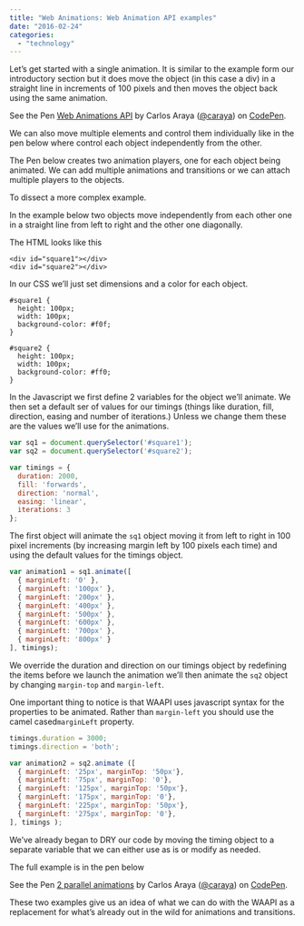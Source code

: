 ```yaml
---
title: "Web Animations: Web Animation API examples"
date: "2016-02-24"
categories: 
  - "technology"
---
```


Let’s get started with a single animation. It is similar to the example form our introductory section but it does move the object (in this case a div) in a straight line in increments of 100 pixels and then moves the object back using the same animation.

<p data-height="481" data-theme-id="2039" data-slug-hash="gPyMNy" data-default-tab="result" data-user="caraya" class="codepen">See the Pen <a href="http://codepen.io/caraya/pen/gPyMNy/">Web Animations API</a> by Carlos Araya (<a href="http://codepen.io/caraya">@caraya</a>) on <a href="http://codepen.io">CodePen</a>.</p>

<script async src="//assets.codepen.io/assets/embed/ei.js"></script>

We can also move multiple elements and control them individually like in the pen below where control each object independently from the other.

The Pen below creates two animation players, one for each object being animated. We can add multiple animations and transitions or we can attach multiple players to the objects.

To dissect a more complex example.

In the example below two objects move independently from each other one in a straight line from left to right and the other one diagonally.

The HTML looks like this

```markup
<div id="square1"></div>
<div id="square2"></div>
```

In our CSS we’ll just set dimensions and a color for each object.

```
#square1 {
  height: 100px;
  width: 100px;
  background-color: #f0f;
}

#square2 {
  height: 100px;
  width: 100px;
  background-color: #ff0;
}
```

In the Javascript we first define 2 variables for the object we’ll animate. We then set a default ser of values for our timings (things like duration, fill, direction, easing and number of iterations.) Unless we change them these are the values we’ll use for the animations.

```javascript
var sq1 = document.querySelector('#square1');
var sq2 = document.querySelector('#square2');

var timings = {
  duration: 2000,
  fill: 'forwards',
  direction: 'normal',
  easing: 'linear',
  iterations: 3
};
```

The first object will animate the `sq1` object moving it from left to right in 100 pixel increments (by increasing margin left by 100 pixels each time) and using the default values for the timings object.

```javascript
var animation1 = sq1.animate([
  { marginLeft: '0' },
  { marginLeft: '100px' }, 
  { marginLeft: '200px' },
  { marginLeft: '400px' },
  { marginLeft: '500px' },
  { marginLeft: '600px' },
  { marginLeft: '700px' },
  { marginLeft: '800px' }
], timings);
```

We override the duration and direction on our timings object by redefining the items before we launch the animation we’ll then animate the `sq2` object by changing `margin-top` and `margin-left`.

One important thing to notice is that WAAPI uses javascript syntax for the properties to be animated. Rather than `margin-left` you should use the camel cased`marginLeft` property.

```javascript
timings.duration = 3000;
timings.direction = 'both';

var animation2 = sq2.animate ([
  { marginLeft: '25px', marginTop: '50px'},
  { marginLeft: '75px', marginTop: '0'},
  { marginLeft: '125px', marginTop: '50px'},
  { marginLeft: '175px', marginTop: '0'},
  { marginLeft: '225px', marginTop: '50px'},
  { marginLeft: '275px', marginTop: '0'},
], timings );
```

We’ve already began to DRY our code by moving the timing object to a separate variable that we can either use as is or modify as needed.

The full example is in the pen below

<p data-height="325" data-theme-id="2039" data-slug-hash="vLwmgO" data-default-tab="result" data-user="caraya" class="codepen">See the Pen <a href="http://codepen.io/caraya/pen/vLwmgO/">2 parallel animations</a> by Carlos Araya (<a href="http://codepen.io/caraya">@caraya</a>) on <a href="http://codepen.io">CodePen</a>.</p>

<script async src="//assets.codepen.io/assets/embed/ei.js"></script>

These two examples give us an idea of what we can do with the WAAPI as a replacement for what’s already out in the wild for animations and transitions.
